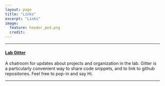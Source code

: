 ```yaml
---
layout: page
title: "Links"
excerpt: "Links"
image:
  feature: header_ped.png
  credit:
---
```


<hr>

<!-- <h1 class="entry-subtitle">Lab information</h1> -->

<h4><a href="https://gitter.im/eaton-lab/Lobby">Lab Gitter</a></h4>
A chatroom for updates about projects and organization in the lab. 
Gitter is a particularly convenient way to share code snippets, and
to link to github repositories. Feel free to pop-in and say Hi.

<!-- 
<h4><a href="https://jhub.eaton-lab.org">JupyterHub Server on Sacra</a></h4>
If you are an Eaton Lab member and your GitHub ID has been whitelisted you can
connect to a notebook server on the *sacra* workstation from this link.
 -->


<!-- <br>
<hr>
<h1 class="entry-subtitle">Tutorial slides</h1>

<h4><a href="/slides/ssh-tricks"> Jupyter SSH-tunneling slides</a></h4>
A short slideshow with tips on using ssh to connect to remote HPC and
running a remote jupyter notebook server that you can interact with locally.

<h4><a href="/slides/toytree"> Toytree slides</a></h4>
A short tutorial on using the Python library toytree to create interactive
HTML tree figures that can be embedded in jupyter notebooks, used in HTML
slides like these (reveal.js), or saved as standard figures (e.g., SVG, PDF).

 -->

<!-- 
<h4><a href="https://groups.google.com/a/columbia.edu/forum/#!forum/eaton-lab">Friday lab meeting schedule</a></h4>
A google calendar for the Eaton group lab meetings which are held either 
on the 10th floor of Schermerhorn Extension or in the E3B Greenhouse on 
Friday afternoons at 4pm. Email Deren to join the lab meeting listserv and 
to gain access to the google group.  -->


<hr>
